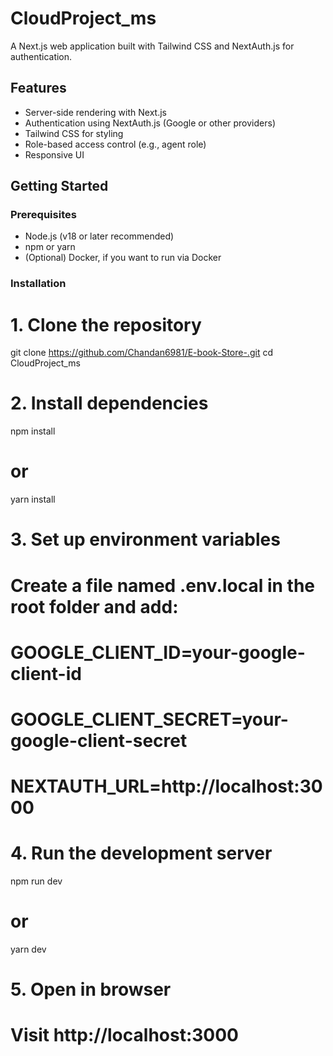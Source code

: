 # CloudProject_ms

A Next.js web application built with Tailwind CSS and NextAuth.js for authentication.

## Features

- Server-side rendering with Next.js
- Authentication using NextAuth.js (Google or other providers)
- Tailwind CSS for styling
- Role-based access control (e.g., agent role)
- Responsive UI

## Getting Started

### Prerequisites

- Node.js (v18 or later recommended)
- npm or yarn
- (Optional) Docker, if you want to run via Docker

### Installation

# 1. Clone the repository
git clone https://github.com/Chandan6981/E-book-Store-.git
cd CloudProject_ms

# 2. Install dependencies
npm install
# or
yarn install

# 3. Set up environment variables
# Create a file named .env.local in the root folder and add:
# GOOGLE_CLIENT_ID=your-google-client-id
# GOOGLE_CLIENT_SECRET=your-google-client-secret
# NEXTAUTH_URL=http://localhost:3000

# 4. Run the development server
npm run dev
# or
yarn dev

# 5. Open in browser
# Visit http://localhost:3000
